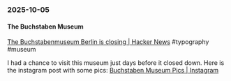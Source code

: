 ### 2025-10-05
#### The Buchstaben Museum
[The Buchstabenmuseum Berlin is closing \| Hacker News](https://news.ycombinator.com/item?id=45472678) #typography #museum

I had a chance to visit this museum just days before it closed down. Here is the instagram post with some pics: [Buchstaben Museum Pics | Instagram](https://www.instagram.com/p/DPYRTczCKQm/?img_index=1)

